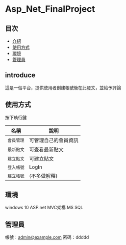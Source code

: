 # Asp_Net_FinalProject


## 目次
- [介紹](#introduce)
- [使用方式](#使用方式)
- [環境](#環境)
- [管理員](#管理員)

## introduce
這是一個平台，提供使用者創建帳號後在此發文，並給予評論

## 使用方式
按下執行鍵

名稱 | 說明
--- | ---
`會員管理`| 可管理自己的會員資訊
`最新貼文` | 可查看最新貼文
`建立貼文` | 可建立貼文
`登入帳號` | LogIn
`建立帳號` | (不多做解釋)

## 環境
windows 10
ASP.net MVC架構
MS SQL

## 管理員
帳號：admin@example.com
密碼：ddddd